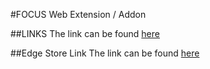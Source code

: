 #FOCUS Web Extension / Addon

##LINKS
The link can be found [here](https://chromewebstore.google.com/detail/focus-curb-your-procrasti/dinffmdffoijlfoehmemdkahchkmlffb)

##Edge Store Link
The link can be found [here](https://chromewebstore.google.com/detail/focus-curb-your-procrasti/dinffmdffoijlfoehmemdkahchkmlffb)

